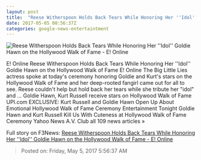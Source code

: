 ```yaml
---
layout: post
title:  "Reese Witherspoon Holds Back Tears While Honoring Her ''Idol'' Goldie Hawn on the Hollywood Walk of Fame - E! Online"
date: 2017-05-05 00:56:37Z
categories: google-news-entertaintment
---
```


![Reese Witherspoon Holds Back Tears While Honoring Her ''Idol'' Goldie Hawn on the Hollywood Walk of Fame - E! Online](http://akns-images.eonline.com/eol_images/Entire_Site/201744/rs_600x600-170504132805-600.reese-witherspoon-kate-hudson-goldie-kurt-star.jpg?downsize=450:*&crop=450:350;left,top)

E! Online Reese Witherspoon Holds Back Tears While Honoring Her ''Idol'' Goldie Hawn on the Hollywood Walk of Fame E! Online The Big Little Lies actress spoke at today's ceremony honoring Goldie and Kurt's stars on the Hollywood Walk of Fame and her deep-rooted fangirl came out for all to see. Reese couldn't help but hold back her tears while she tribute her "idol" and ... Goldie Hawn, Kurt Russell receive stars on Hollywood Walk of Fame UPI.com EXCLUSIVE: Kurt Russell and Goldie Hawn Open Up About Emotional Hollywood Walk of Fame Ceremony Entertainment Tonight Goldie Hawn and Kurt Russell Kill Us With Cuteness at Hollywood Walk of Fame Ceremony Yahoo News A.V. Club all 109 news articles »


Full story on F3News: [Reese Witherspoon Holds Back Tears While Honoring Her ''Idol'' Goldie Hawn on the Hollywood Walk of Fame - E! Online](http://www.f3nws.com/n/zkrtTJ)

> Posted on: Friday, May 5, 2017 5:56:37 AM
